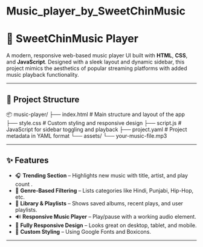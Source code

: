 # Music_player_by_SweetChinMusic
# 🎵 SweetChinMusic Player

A modern, responsive web-based music player UI built with **HTML**, **CSS**, and **JavaScript**. Designed with a sleek layout and dynamic sidebar, this project mimics the aesthetics of popular streaming platforms with added music playback functionality.

---

## 📁 Project Structure
📦 music-player/ ├── index.html # Main structure and layout of the app ├── style.css # Custom styling and responsive design ├── script.js # JavaScript for sidebar toggling and playback ├── project.yaml # Project metadata in YAML format └── assets/ └── your-music-file.mp3

---

## ✨ Features

- 🎧 **Trending Section** – Highlights new music with title, artist, and play count .
- 🎵 **Genre-Based Filtering** – Lists categories like Hindi, Punjabi, Hip-Hop, etc.
- 🧾 **Library & Playlists** – Shows saved albums, recent plays, and user playlists.
- 🔊 **Responsive Music Player** – Play/pause with a working audio element.
- 📱 **Fully Responsive Design** – Looks great on desktop, tablet, and mobile.
- 🎨 **Custom Styling** – Using Google Fonts and Boxicons.

---


